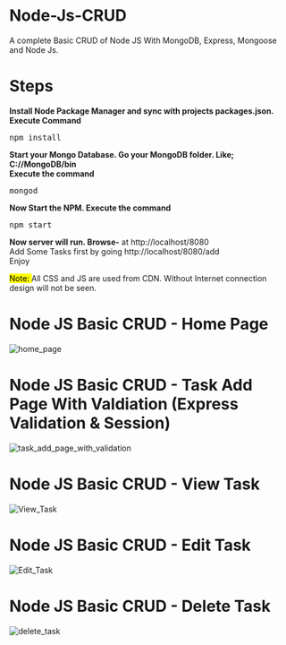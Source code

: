 # Node-Js-CRUD
A complete Basic CRUD of Node JS With MongoDB, Express, Mongoose and Node Js.

# Steps
<b>Install Node Package Manager and sync with projects packages.json. Execute Command </b>
<pre>npm install</pre>
  
<b> Start your Mongo Database. Go your MongoDB folder. Like; C://MongoDB/bin</b>
<br />
<b> Execute the command </b>
<pre>mongod</pre>

<b> Now Start the NPM. Execute the command </b>
<pre>npm start</pre>
<b> Now server will run. Browse-</b> at http://localhost/8080
<br /> 
Add Some Tasks first by going http://localhost/8080/add
<br />
Enjoy

<mark> Note: </mark> All CSS and JS are used from CDN. Without Internet connection design will not be seen.

# Node JS Basic CRUD - Home Page

<img src="https://image.ibb.co/f3P4O9/home_page.jpg" alt="home_page" border="0">

# Node JS Basic CRUD - Task Add Page With Valdiation (Express Validation & Session)
<img src="https://image.ibb.co/fvvpqp/task_add_page_with_validation.jpg" alt="task_add_page_with_validation" border="0">

# Node JS Basic CRUD - View Task
<img src="https://image.ibb.co/eeJnbU/View_Task.jpg" alt="View_Task" border="0">

# Node JS Basic CRUD - Edit Task
<img src="https://image.ibb.co/kAjhAp/Edit_Task.jpg" alt="Edit_Task" border="0">

# Node JS Basic CRUD - Delete Task
<img src="https://image.ibb.co/nyWUqp/delete_task.jpg" alt="delete_task" border="0">




